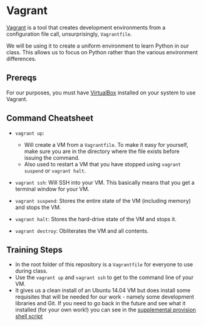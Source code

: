 # Vagrant
[Vagrant](http://www.vagrantup.com) is a tool that creates development 
environments from a configuration file call, unsurprisingly, `Vagrantfile`.

We will be using it to create a uniform environment to learn Python in our
class. This allows us to focus on Python rather than the various environment
differences.

## Prereqs
For our purposes, you must have 
[VirtualBox](https://www.virtualbox.org/wiki/Downloads) installed on your
system to use Vagrant.

## Command Cheatsheet

  * `vagrant up`: 
    * Will create a VM from a `Vagrantfile`.  To make it easy
      for yourself, make sure you are in the directory where the file 
      exists before issuing the command.
    * Also used to restart a VM that you have stopped using 
    `vagrant suspend` or `vagrant halt`.

  * `vagrant ssh`: Will SSH into your VM. This basically means that you
  get a terminal window for your VM.

  * `vagrant suspend`: Stores the entire state of the VM (including memory)
  and stops the VM.

  * `vagrant halt`: Stores the hard-drive state of the VM and stops it.

  * `vagrant destroy`: Obliterates the VM and all contents.
  
## Training Steps

  * In the root folder of this repository is a `Vagrantfile` for everyone to use during class.
  * Use the `vagrant up` and `vagrant ssh` to get to the command line of your VM.
  * It gives us a clean install of an Ubuntu 14.04 VM but does install some requisites that will be needed for our work - namely some development libraries and Git.  If you need to go back in the future and see what it installed (for your own work!) you can see in the [supplemental provision shell script](../misc/vagrant-pyenv-prereqs.sh)
